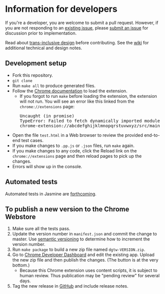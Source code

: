 # Information for developers

If you're a developer, you are welcome to submit a pull request. However, if you are not responding to an [existing issue](https://github.com/ProfJanetDavis/degender-the-web/issues), please [submit an issue](https://github.com/ProfJanetDavis/degender-the-web/issues/new) for discussion prior to implementation.

Read about [trans-inclusive design](https://alistapart.com/article/trans-inclusive-design) before contributing. 
See the [wiki](https://github.com/ProfJanetDavis/degender-the-web/wiki) for additional technical and design notes.

## Development setup
  * Fork this repository.
  * `git clone`
  * Run `make all` to produce generated files. 
  * Follow the [Chrome documentation](https://developer.chrome.com/extensions/getstarted#unpacked) to load the extension.
      * If you forgot to run ```make``` before loading the extension, the extension will not run. You will see an error like this linked from the ```chrome://extensions``` page: <pre>Uncaught (in promise) TypeError: Failed to fetch dynamically imported module: 
chrome-extension://abcdefghijklmnopqrstuvwxyz/src/main.js</pre>
  * Open the file ```test.html``` in a Web browser to review the provided end-to-end test cases.
  * If you make changes to ```.pp.js``` or ```.json``` files, run ```make``` again.
  * If you make changes to any code, click the Reload link on the ```chrome://extensions``` page and then reload pages to pick up the changes.
  * Errors will show up in the console.
  
## Automated tests
Automated tests in Jasmine are [forthcoming](https://github.com/janetlndavis/degender-the-web/issues/2).

## To publish a new version to the Chrome Webstore
  1. Make sure all the tests pass.
  1. Update the version number in `manifest.json` and commit the change to master.
     Use [semantic versioning](http://semver.org/) to determine how to increment the version number.
  1. Run ```make package``` to build a new zip file named ```dgtw-VERSION.zip```.
  1. Go to [Chrome Developer Dashboard](https://chrome.google.com/webstore/developer/dashboard) and edit the existing app. Upload the new zip file and then publish the changes. (The button is at the very bottom.) 
     * Because this Chrome extension uses content scripts, it is subject to human review. Thus publication may be "pending review" for several days.
  1. Tag the new release in [GitHub](https://github.com/glam-lab/degender-the-web/releases) and include release notes.
